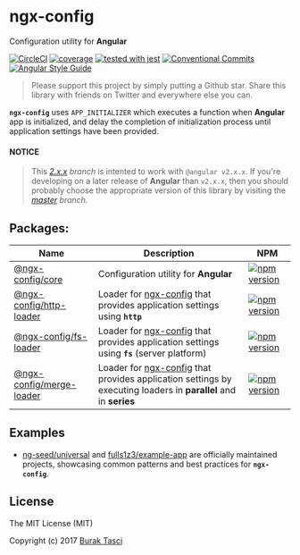 # ngx-config
Configuration utility for **Angular**

[![CircleCI](https://circleci.com/gh/fulls1z3/ngx-config/tree/2.x.x.svg?style=shield)](https://circleci.com/gh/fulls1z3/ngx-config)
[![coverage](https://codecov.io/github/fulls1z3/ngx-config/coverage.svg?branch=2.x.x)](https://codecov.io/gh/fulls1z3/ngx-config)
[![tested with jest](https://img.shields.io/badge/tested_with-jest-99424f.svg)](https://github.com/facebook/jest)
[![Conventional Commits](https://img.shields.io/badge/Conventional%20Commits-1.0.0-yellow.svg)](https://conventionalcommits.org)
[![Angular Style Guide](https://mgechev.github.io/angular2-style-guide/images/badge.svg)](https://angular.io/styleguide)

> Please support this project by simply putting a Github star. Share this library with friends on Twitter and everywhere else you can.

**`ngx-config`** uses `APP_INITIALIZER` which executes a function when **Angular** app is initialized, and delay the completion
of initialization process until application settings have been provided.

#### NOTICE
> This *[2.x.x] branch* is intented to work with `@angular v2.x.x`. If you're developing on a later release of **Angular**
than `v2.x.x`, then you should probably choose the appropriate version of this library by visiting the *[master] branch*.

## Packages:
Name | Description | NPM
--- | --- | ---
[@ngx-config/core](https://github.com/fulls1z3/ngx-config/tree/master/packages/@ngx-config/core) | Configuration utility for **Angular** | [![npm version](https://badge.fury.io/js/%40ngx-config%2Fcore.svg)](https://www.npmjs.com/package/@ngx-config/core)
[@ngx-config/http-loader](https://github.com/fulls1z3/ngx-config/tree/master/packages/@ngx-config/http-loader) | Loader for [ngx-config] that provides application settings using **`http`** | [![npm version](https://badge.fury.io/js/%40ngx-config%2Fhttp-loader.svg)](https://www.npmjs.com/package/@ngx-config/http-loader)
[@ngx-config/fs-loader](https://github.com/fulls1z3/ngx-config/tree/master/packages/@ngx-config/fs-loader) | Loader for [ngx-config] that provides application settings using **`fs`** (server platform) | [![npm version](https://badge.fury.io/js/%40ngx-config%2Ffs-loader.svg)](https://www.npmjs.com/package/@ngx-config/fs-loader)
[@ngx-config/merge-loader](https://github.com/fulls1z3/ngx-config/tree/master/packages/@ngx-config/merge-loader) | Loader for [ngx-config] that provides application settings by executing loaders in **parallel** and in **series** | [![npm version](https://badge.fury.io/js/%40ngx-config%2Fmerge-loader.svg)](https://www.npmjs.com/package/@ngx-config/merge-loader)

## Examples
- [ng-seed/universal] and [fulls1z3/example-app] are officially maintained projects, showcasing common patterns and best
practices for **`ngx-config`**.

## License
The MIT License (MIT)

Copyright (c) 2017 [Burak Tasci]

[master]: https://github.com/ngx-config/core/tree/master
[2.x.x]: https://github.com/ngx-config/core/tree/2.x.x
[ngx-config]: https://github.com/fulls1z3/ngx-config
[ng-seed/universal]: https://github.com/ng-seed/universal
[fulls1z3/example-app]: https://github.com/fulls1z3/example-app
[Burak Tasci]: https://github.com/fulls1z3
